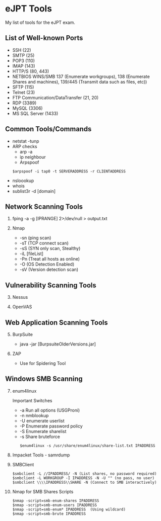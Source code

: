 # eJPT Tools
 My list of tools for the eJPT exam.

## List of Well-known Ports

* SSH (22)
* SMTP (25)
* POP3 (110)
* IMAP (143)
* HTTP/S (80, 443)
* NETBIOS WINS/SMB 137 (Enumerate workgroups), 138 (Enumerate Shares and machines), 139/445 (Transmit data such as files, etc))
* SFTP (115)
* Telnet (23)
* FTP Communication/DataTransfer (21, 20)
* RDP (3389)
* MySQL (3306)
* MS SQL Server (1433)


## Common Tools/Commands

* netstat -tunp
* ARP checks
    - arp -a
    - ip neighbour
    - Arpspoof
    ```
    $arpspoof -i tap0 -t SERVERADDRESS -r CLIENTADDRESS
    ```
* nsloookup
* whois
* sublist3r -d [domain]


## Network Scanning Tools

1. fping -a -g [IPRANGE] 2>/dev/null > output.txt

2. Nmap 
    * -sn (ping scan)
    * -sT (TCP connect scan)
    * -sS (SYN only scan, Stealthy)
    * -iL [fileList]
    * -Pn (Treat all hosts as online)
    * -O (OS Detection Enabled)
    * -sV (Version detection scan)

## Vulnerability Scanning Tools

3. Nessus

4. OpenVAS

## Web Application Scanning Tools

5. BurpSuite
    * java -jar [BurpsuiteOlderVersions.jar] 

6. ZAP 
    * Use for Spidering Tool


## Windows SMB Scanning 
    
7. enum4linux 

    Important Switches
    
    * -a Run all options (USGProni)
    * -n nmblookup
    * -U enumerate userlist
    * -P Enumerate password policy
    * -S Enumerate sharelist
    * -s Share bruteforce
        ```
        $enum4linux -s /usr/share/enum4linux/share-list.txt IPADDRESS
        ```

8. Impacket Tools - samrdump

9. SMBClient

    ```
    $smbclient -L //IPADDRESS/ -N (List shares, no password required)
    $smbclient -L WORKGROUP -I IPADDRESS -N -U "" (no pass, no user)
    $smbclient \\\\IPADDRESS\\SHARE -N (Connect to SMB interactively)
    ```

10. Nmap for SMB Shares Scripts

    ```
    $nmap -script=smb-enum-shares IPADDRESS
    $nmap -script=smb-enum-users IPADDRESS
    $nmap -script=smb-enum* IPADDRESS  (Using wildcard)
    $nmap -script=smb-brute IPADDRESS
    ```